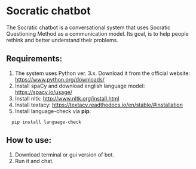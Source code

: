 # Socratic chatbot

The Socratic chatbot is a conversational system that uses Socratic Questioning Method as a communication model. Its goal, is to help people rethink and better understand their problems.

## Requirements: 
1. The system uses Python ver. 3.x. Download it from the official website: https://www.python.org/downloads/ 
2. Install spaCy and download english language model: https://spacy.io/usage/
3. Install nltk: http://www.nltk.org/install.html
4. Install textacy: https://textacy.readthedocs.io/en/stable/#installation
5. Install language-check via **pip**:

```code:: bash
  pip install language-check
```

## How to use:
1. Download terminal or gui version of bot.
2. Run it and chat.
